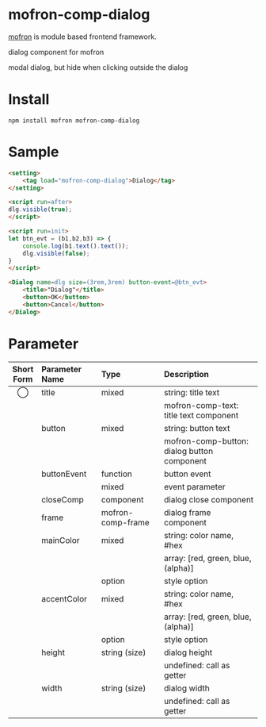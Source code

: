 # mofron-comp-dialog
[mofron](https://mofron.github.io/mofron/) is module based frontend framework.

dialog component for mofron

modal dialog, but hide when clicking outside the dialog


# Install
```
npm install mofron mofron-comp-dialog
```

# Sample
```html
<setting>
    <tag load="mofron-comp-dialog">Dialog</tag>
</setting>

<script run=after>
dlg.visible(true);
</script>

<script run=init>
let btn_evt = (b1,b2,b3) => {
    console.log(b1.text().text());
    dlg.visible(false);
}
</script>

<Dialog name=dlg size=(3rem,3rem) button-event=@btn_evt>
    <title>"Dialog"</title>
    <button>OK</button>
    <button>Cancel</button>
</Dialog>
```

# Parameter

| Short<br>Form | Parameter Name | Type | Description |
|:-------------:|:---------------|:-----|:------------|
| ◯  | title | mixed | string: title text |
| | | | mofron-comp-text: title text component |
| | button | mixed | string: button text |
| | | | mofron-comp-button: dialog button component |
| | buttonEvent | function | button event |
| | | mixed | event parameter |
| | closeComp | component | dialog close component |
| | frame | mofron-comp-frame | dialog frame component |
| | mainColor | mixed | string: color name, #hex |
| | | | array: [red, green, blue, (alpha)] |
| | | option | style option |
| | accentColor | mixed | string: color name, #hex |
| | | | array: [red, green, blue, (alpha)] |
| | | option | style option |
| | height | string (size) | dialog height |
| | | | undefined: call as getter |
| | width | string (size) | dialog width |
| | | | undefined: call as getter |

